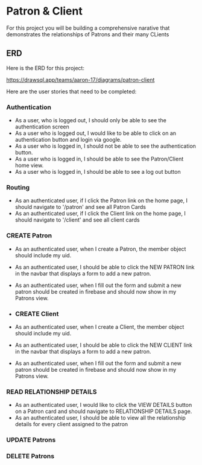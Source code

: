 # Patron & Client
For this project you will be building a comprehensive narative that demonstrates the relationships of Patrons and their many CLients

## ERD

Here is the ERD for this project:

https://drawsql.app/teams/aaron-17/diagrams/patron-client

Here are the user stories that need to be completed:
### Authentication
* As a user, who is logged out, I should only be able to see the authentication screen
* As a user who is logged out, I would like to be able to click on an authentication button and login via google.
* As a user who is logged in, I should not be able to see the authentication button.
* As a user who is logged in, I should be able to see the Patron/Client home view.
* As a user who is logged in, I should be able to see a log out button

### Routing
* As an authenticated user, if I click the Patron link on the home page, I should navigate to '/patron' and see all Patron Cards
* As an authenticated user, if I click the Client link on the home page, I should navigate to '/client' and see all client cards


### CREATE Patron
* As an authenticated user, when I create a Patron, the member object should include my uid.
* As an authenticated user, I should be able to click the NEW PATRON link in the navbar that displays a form to add a new patron.
* As an authenticated user, when I fill out the form and submit a new patron should be created in firebase and should now show in my Patrons view.

* ### CREATE Client
* As an authenticated user, when I create a Client, the member object should include my uid.
* As an authenticated user, I should be able to click the NEW CLIENT link in the navbar that displays a form to add a new patron.
* As an authenticated user, when I fill out the form and submit a new patron should be created in firebase and should now show in my Patrons view.

### READ RELATIONSHIP DETAILS
* As an authenticated user, I would like to click the VIEW DETAILS button on a Patron card and should navigate to RELATIONSHIP DETAILS page.
* As an authenticated user, I should be able to view all the relationship details for every client assigned to the patron




### UPDATE Patrons


### DELETE Patrons

